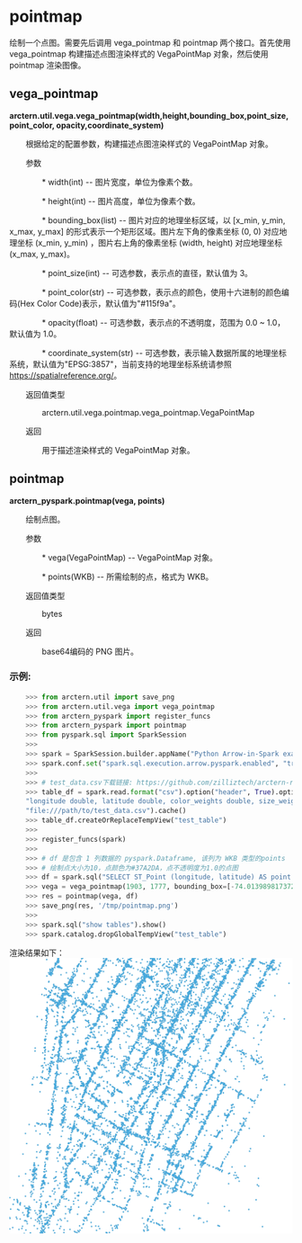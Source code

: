 # pointmap

绘制一个点图。需要先后调用 vega_pointmap 和 pointmap 两个接口。首先使用 vega_pointmap 构建描述点图渲染样式的 VegaPointMap 对象，然后使用 pointmap 渲染图像。

## vega_pointmap

**arctern.util.vega.vega_pointmap(width,height,bounding_box,point_size,point_color,
opacity,coordinate_system)**

&#x2002; &#x2003; 根据给定的配置参数，构建描述点图渲染样式的 VegaPointMap 对象。

&#x2002; &#x2003; 参数

&#x2002; &#x2003; &#x2002; &#x2003; * width(int) -- 图片宽度，单位为像素个数。

&#x2002; &#x2003; &#x2002; &#x2003; * height(int) -- 图片高度，单位为像素个数。

&#x2002; &#x2003; &#x2002; &#x2003; * bounding_box(list) -- 图片对应的地理坐标区域，以 [x_min, y_min, x_max, y_max] 的形式表示一个矩形区域。图片左下角的像素坐标 (0, 0) 对应地理坐标 (x_min, y_min) ，图片右上角的像素坐标 (width, height) 对应地理坐标 (x_max, y_max)。

&#x2002; &#x2003; &#x2002; &#x2003; * point_size(int) -- 可选参数，表示点的直径，默认值为 3。

&#x2002; &#x2003; &#x2002; &#x2003; * point_color(str) -- 可选参数，表示点的颜色，使用十六进制的颜色编码(Hex Color Code)表示，默认值为"#115f9a"。

&#x2002; &#x2003; &#x2002; &#x2003; * opacity(float) -- 可选参数，表示点的不透明度，范围为 0.0 ~ 1.0，默认值为 1.0。

&#x2002; &#x2003; &#x2002; &#x2003; * coordinate_system(str) -- 可选参数，表示输入数据所属的地理坐标系统，默认值为"EPSG:3857"，当前支持的地理坐标系统请参照 <https://spatialreference.org/>。


&#x2002; &#x2003; 返回值类型
   
&#x2002; &#x2003; &#x2002; &#x2003; arctern.util.vega.pointmap.vega_pointmap.VegaPointMap


&#x2002; &#x2003; 返回

&#x2002; &#x2003; &#x2002; &#x2003; 用于描述渲染样式的 VegaPointMap 对象。



## pointmap

**arctern_pyspark.pointmap(vega, points)**

&#x2002; &#x2003; 绘制点图。

&#x2002; &#x2003; 参数

&#x2002; &#x2003; &#x2002; &#x2003; * vega(VegaPointMap) -- VegaPointMap 对象。

&#x2002; &#x2003; &#x2002; &#x2003; * points(WKB) -- 所需绘制的点，格式为 WKB。


&#x2002; &#x2003; 返回值类型
   
&#x2002; &#x2003; &#x2002; &#x2003; bytes


&#x2002; &#x2003; 返回

&#x2002; &#x2003; &#x2002; &#x2003; base64编码的 PNG 图片。


### 示例:

  ```python
      >>> from arctern.util import save_png
      >>> from arctern.util.vega import vega_pointmap
      >>> from arctern_pyspark import register_funcs
      >>> from arctern_pyspark import pointmap
      >>> from pyspark.sql import SparkSession
      >>> 
      >>> spark = SparkSession.builder.appName("Python Arrow-in-Spark example").getOrCreate()
      >>> spark.conf.set("spark.sql.execution.arrow.pyspark.enabled", "true")
      >>> 
      >>> # test_data.csv下载链接: https://github.com/zilliztech/arctern-resources/raw/benchmarks/benchmarks/dataset/layer_rendering_test_data/test_data.csv
      >>> table_df = spark.read.format("csv").option("header", True).option("delimiter", ",").schema(
      "longitude double, latitude double, color_weights double, size_weights double, region_boundaries string").load(
      "file:///path/to/test_data.csv").cache()
      >>> table_df.createOrReplaceTempView("test_table")
      >>> 
      >>> register_funcs(spark)
      >>> 
      >>> # df 是包含 1 列数据的 pyspark.Dataframe, 该列为 WKB 类型的points
      >>> # 绘制点大小为10，点颜色为#37A2DA，点不透明度为1.0的点图
      >>> df = spark.sql("SELECT ST_Point (longitude, latitude) AS point FROM test_table WHERE (ST_Within (ST_Point (longitude, latitude), ST_GeomFromText('POLYGON ((-74.01398981737215 40.71353244267465, -74.01398981737215 40.74480271529791, -73.96979949831308 40.74480271529791, -73.96979949831308 40.71353244267465, -74.01398981737215 40.71353244267465))'))) LIMIT 10000")
      >>> vega = vega_pointmap(1903, 1777, bounding_box=[-74.01398981737215,40.71353244267465,-73.96979949831308,40.74480271529791], point_size=10, point_color="#37A2DA", opacity=1.0, coordinate_system="EPSG:4326")
      >>> res = pointmap(vega, df)
      >>> save_png(res, '/tmp/pointmap.png')
      >>> 
      >>> spark.sql("show tables").show()
      >>> spark.catalog.dropGlobalTempView("test_table")
   ```

渲染结果如下：
![](../../../../../../../img/render/spark/pointmap.png)